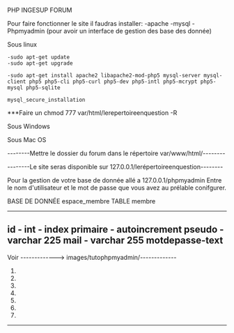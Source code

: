 PHP INGESUP FORUM

Pour faire fonctionner le site il faudras installer:
	-apache
	-mysql
	-Phpmyadmin (pour avoir un interface de gestion des base des donnée)


Sous linux

	-sudo apt-get update
	-sudo apt-get upgrade

	-sudo apt-get install apache2 libapache2-mod-php5 mysql-server mysql-client php5 php5-cli php5-curl php5-dev php5-intl php5-mcrypt php5-mysql php5-sqlite
	
	mysql_secure_installation

***Faire un chmod 777 var/html/lerepertoireenquestion -R

Sous Windows

Sous Mac OS

--------Mettre le dossier du forum dans le répertoire var/www/html/--------

--------Le site seras disponible sur 127.0.0.1/lerépertoireenquestion--------

Pour la gestion de votre base de donnée allé a 127.0.0.1/phpmyadmin
Entre le nom d'utilisateur et le mot de passe que vous avez au prélable conifgurer.


BASE DE DONNÉE espace_membre
	TABLE  membre
				
-------------------------------------------
id - int - index primaire - autoincrement
pseudo - varchar 225
mail - varchar 255
motdepasse-text	
-------------------------------------------

Voir -------------> images/tutophpmyadmin/-------------

1.

2.

3.

4.

5.

6.

7.

-------------------------------------------------------
